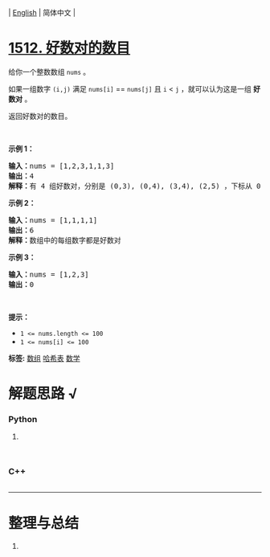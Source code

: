 | [English](README_EN.md) | 简体中文 |

# [1512. 好数对的数目](https://leetcode-cn.com/problems/number-of-good-pairs)
<p>给你一个整数数组 <code>nums</code> 。</p>

<p>如果一组数字 <code>(i,j)</code> 满足 <code>nums[i]</code> == <code>nums[j]</code> 且 <code>i</code> &lt; <code>j</code> ，就可以认为这是一组 <strong>好数对</strong> 。</p>

<p>返回好数对的数目。</p>

<p>&nbsp;</p>

<p><strong>示例 1：</strong></p>

<pre><strong>输入：</strong>nums = [1,2,3,1,1,3]
<strong>输出：</strong>4
<strong>解释：</strong>有 4 组好数对，分别是 (0,3), (0,4), (3,4), (2,5) ，下标从 0 开始
</pre>

<p><strong>示例 2：</strong></p>

<pre><strong>输入：</strong>nums = [1,1,1,1]
<strong>输出：</strong>6
<strong>解释：</strong>数组中的每组数字都是好数对</pre>

<p><strong>示例 3：</strong></p>

<pre><strong>输入：</strong>nums = [1,2,3]
<strong>输出：</strong>0
</pre>

<p>&nbsp;</p>

<p><strong>提示：</strong></p>

<ul>
	<li><code>1 &lt;= nums.length &lt;= 100</code></li>
	<li><code>1 &lt;= nums[i] &lt;= 100</code></li>
</ul>

**标签:**  [数组](https://leetcode-cn.com/tag/array) [哈希表](https://leetcode-cn.com/tag/hash-table) [数学](https://leetcode-cn.com/tag/math) 
# 解题思路 √

### Python

1. 

```python

```


```python

```

### C++

```cpp

```

---



# 整理与总结

1. 